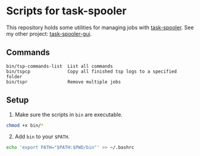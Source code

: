 # Scripts for task-spooler

This repository holds some utilities for managing jobs with [task-spooler](https://manpages.ubuntu.com/manpages/xenial/man1/tsp.1.html).
See my other project: [task-spooler-gui](https://github.com/bstee615/task-spooler-gui).

## Commands

```
bin/tsp-commands-list  List all commands
bin/tspcp              Copy all finished tsp logs to a specified folder
bin/tspr               Remove multiple jobs
```

## Setup

1. Make sure the scripts in `bin` are executable.

```bash
chmod +x bin/*
```

2. Add `bin` to your `$PATH`.

```bash
echo 'export PATH="$PATH:$PWD/bin"' >> ~/.bashrc
```
